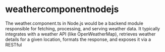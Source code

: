 # weathercomponentnodejs
The weather.component.ts in Node.js would be a backend module responsible for fetching, processing, and serving weather data. It typically integrates with a weather API (like OpenWeatherMap), retrieves weather details for a given location, formats the response, and exposes it via a RESTful 

